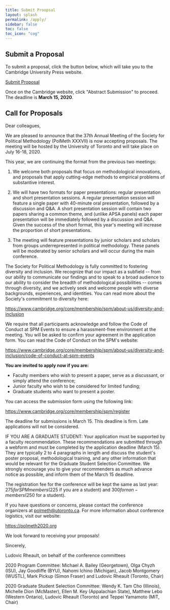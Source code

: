 ```yaml
---
title: Submit Proopsal
layout: splash
permalink: /apply/
sidebar: false
toc: false
toc_icon: "cog"
---
```


## Submit a Proposal

To submit a proposal, click the button below, which will take you to the Cambridge University Press website.

<a href="https://www.cambridge.org/core/membership/spm/register" target="_blank" class="btn btn-lg btn--primary">Submit Proposal</a>

Once on the Cambridge website, click "Abstract Submission" to proceed.  The deadline is **March 15, 2020**.

## Call for Proposals


Dear colleagues,
 
We are pleased to announce that the 37th Annual Meeting of the Society for Political Methodology (PolMeth XXXVII) is now accepting proposals. The meeting will be hosted by the University of Toronto and will take place on July 16-18, 2020.

This year, we are continuing the format from the previous two meetings:
 
1) We welcome both proposals that focus on methodological innovations, and proposals that apply cutting-edge methods to empirical problems of substantive interest.
 
2) We will have two formats for paper presentations: regular presentation and short presentation sessions. A regular presentation session will feature a single paper with 40-minute oral presentation, followed by a discussion and Q&A. A short presentation session will contain two papers sharing a common theme, and (unlike APSA panels) each paper presentation will be immediately followed by a discussion and Q&A.  Given the success of the short format, this year's meeting will increase the proportion of short presentations.
 
3) The meeting will feature presentations by junior scholars and scholars from groups underrepresented in political methodology. These panels will be moderated by senior scholars and will occur during the main conference.
 
The Society for Political Methodology is fully committed to fostering diversity and inclusion. We recognize that our impact as a subfield -- from our ability to communicate our findings and to speak to a broad audience to our ability to consider the breadth of methodological possibilities -- comes through diversity, and we actively seek and welcome people with diverse backgrounds, experiences, and identities.  You can read more about the Society's commitment to diversity here:

<a href="https://www.cambridge.org/core/membership/spm/about-us/diversity-and-inclusion" target="_blank">https://www.cambridge.org/core/membership/spm/about-us/diversity-and-inclusion</a>
 
We require that all participants acknowledge and follow the Code of Conduct at SPM Events to ensure a harassment-free environment at the meeting. You will be asked to confirm your agreement in the application form. You can read the Code of Conduct on the SPM's website:

<a href="https://www.cambridge.org/core/membership/spm/about-us/diversity-and-inclusion/code-of-conduct-at-spm-events" target="_blank">https://www.cambridge.org/core/membership/spm/about-us/diversity-and-inclusion/code-of-conduct-at-spm-events</a>
 
**You are invited to apply now if you are:**
 
- Faculty members who wish to present a paper, serve as a discussant, or simply attend the conference;
- Junior faculty who wish to be considered for limited funding;
- Graduate students who want to present a poster.

You can access the submission form using the following link:

<a href="https://www.cambridge.org/core/membership/spm/register" target="_blank">https://www.cambridge.org/core/membership/spm/register</a> 
 
The deadline for submissions is March 15. This deadline is firm. Late applications will not be considered.
 
IF YOU ARE A GRADUATE STUDENT: Your application must be supported by a faculty recommendation.  These recommendations are submitted through a webform and must be completed by the application deadline (March 15). They are typically 2 to 4 paragraphs in length and discuss the student's poster proposal, methodological training, and any other information that would be relevant for the Graduate Student Selection Committee. We strongly encourage you to give your recommenders as much advance notice as possible, and inform them of the March 15 deadline.
 
The registration fee for the conference will be kept the same as last year: $275 for SPM members ($225 if you are a student) and $300 for non-members ($250 for a student).
 
If you have questions or concerns, please contact the conference organizers at <a href="mailto:polmeth@utoronto.ca">polmeth@utoronto.ca</a>.  For more information about conference logistics, visit our website:

<a href="https://polmeth2020.org" target="_blank">https://polmeth2020.org</a>
 
We look forward to receiving your proposals!
 
Sincerely,
 
Ludovic Rheault, on behalf of the conference committees
 
2020 Program Committee:
Michael A. Bailey (Georgetown), Olga Chyzh (ISU), Jay Goodliffe (BYU), Nahomi Ichino (Michigan), Jacob Montgomery (WUSTL), Mark Pickup (Simon Fraser) and Ludovic Rheault (Toronto, Chair)

2020 Graduate Student Selection Committee:
Wendy K. Tam Cho (Illinois), Michelle Dion (McMaster), Ellen M. Key (Appalachian State), Matthew Lebo (Western Ontario), Ludovic Rheault (Toronto) and Teppei Yamamoto (MIT, Chair)

